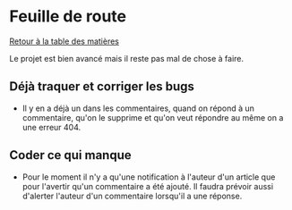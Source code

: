 # Feuille de route

[Retour à la table des matières](../README.md)

Le projet est bien avancé mais il reste pas mal de chose à faire.

## Déjà traquer et corriger les bugs

* Il y en a déjà un dans les commentaires, quand on répond à un commentaire, qu'on le supprime et qu'on veut répondre au même on a une erreur 404.

## Coder ce qui manque

* Pour le moment il n'y a qu'une notification à l'auteur d'un article que pour l'avertir qu'un commentaire a été ajouté. Il faudra prévoir aussi d'alerter l'auteur d'un commentaire lorsqu'il a une réponse.

